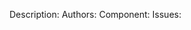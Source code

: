 <!-- Required: All of these fields are required, including at least one issue -->
Description: <!-- A brief one line description of the feature -->
Authors: <!-- Author name and GitHub link in markdown format e.g. [Alan Clucas](https://github.com/Joibel) -->
Component: <!-- component name here, see hack/featuregen/components.go for the list -->
Issues: <!-- Space separated list of issues 1234 5678 -->

<!--
Optional
Additional details about the feature written in markdown, aimed at users who want to learn about it
* Explain when you would want to use the feature
* Include code examples if applicable
  * Provide working examples
  * Format code using back-ticks
* Use Kubernetes style
* One sentence per line of markdown
-->
